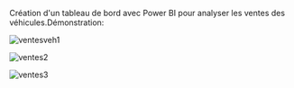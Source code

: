 Création d'un tableau de bord avec Power BI pour analyser les ventes des véhicules.Démonstration:


![ventesveh1](https://user-images.githubusercontent.com/107585348/236058954-9ef49fd1-e52b-4f58-8c32-12fcde3e9101.png)

![ventes2](https://user-images.githubusercontent.com/107585348/236058967-ddc8acb2-ad4e-4f0a-b828-d1cb8d6d49a4.png)

![ventes3](https://user-images.githubusercontent.com/107585348/236058976-19ca6c2c-730b-455b-92cb-65b610c78968.png)

